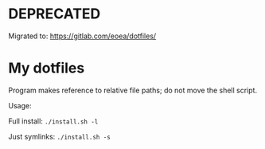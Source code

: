 # DEPRECATED

Migrated to: https://gitlab.com/eoea/dotfiles/

# My dotfiles

Program makes reference to relative file paths; do not move the shell script.

Usage:

Full install:
`./install.sh -l` 

Just symlinks:
`./install.sh -s `
